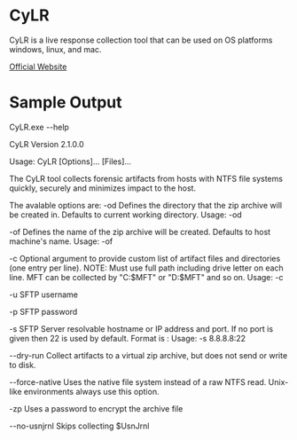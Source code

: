# CyLR

CyLR is a live response collection tool that can be used on OS platforms windows, linux, and mac. 

[Official Website](https://github.com/orlikoski/CyLR)

# Sample Output 
CyLR.exe --help

CyLR Version 2.1.0.0

Usage: CyLR [Options]... [Files]...

The CyLR tool collects forensic artifacts from hosts with NTFS file systems quickly, securely and minimizes impact to the host.

The avalable options are:
-od
        Defines the directory that the zip archive will be created in. Defaults to current working directory.
Usage: -od <directory path>

-of
        Defines the name of the zip archive will be created. Defaults to host machine's name.
Usage: -of <archive name>

-c
        Optional argument to provide custom list of artifact files and directories (one entry per line).
NOTE: Must use full path including drive letter on each line.  MFT can be collected by "C:$MFT" or "D:$MFT" and so on.
Usage: -c <path to config file>

-u
        SFTP username

-p
        SFTP password

-s
        SFTP Server resolvable hostname or IP address and port. If no port is given then 22 is used by default.  Format is <server name>:<port>
 Usage: -s 8.8.8.8:22

--dry-run
        Collect artifacts to a virtual zip archive, but does not send or write to disk.

--force-native
        Uses the native file system instead of a raw NTFS read. Unix-like environments always use this option.

-zp
        Uses a password to encrypt the archive file

--no-usnjrnl
        Skips collecting $UsnJrnl
